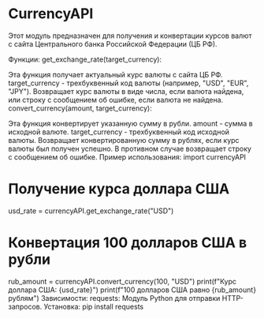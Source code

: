 # CurrencyAPI
Этот модуль предназначен для получения и конвертации курсов валют с сайта Центрального банка Российской Федерации (ЦБ РФ).

Функции:
get_exchange_rate(target_currency):

Эта функция получает актуальный курс валюты с сайта ЦБ РФ.
target_currency - трехбуквенный код валюты (например, "USD", "EUR", "JPY").
Возвращает курс валюты в виде числа, если валюта найдена, или строку с сообщением об ошибке, если валюта не найдена.
convert_currency(amount, target_currency):

Эта функция конвертирует указанную сумму в рубли.
amount - сумма в исходной валюте.
target_currency - трехбуквенный код исходной валюты.
Возвращает конвертированную сумму в рублях, если курс валюты был получен успешно. В противном случае возвращает строку с сообщением об ошибке.
Пример использования:
import currencyAPI
# Получение курса доллара США
usd_rate = currencyAPI.get_exchange_rate("USD")
# Конвертация 100 долларов США в рубли
rub_amount = currencyAPI.convert_currency(100, "USD")
print(f"Курс доллара США: {usd_rate}")
print(f"100 долларов США равно {rub_amount} рублям")
Зависимости:
requests: Модуль Python для отправки HTTP-запросов.
Установка:
pip install requests
